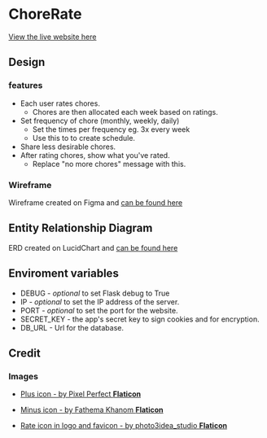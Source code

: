 # ChoreRate

[View the live website here](https://chorerate-cb14d5db605d.herokuapp.com/login?next=%2F)

## Design

### features

* Each user rates chores.
  * Chores are then allocated each week based on ratings.
* Set frequency of chore (monthly, weekly, daily)
  * Set the times per frequency eg. 3x every week
  * Use this to to create schedule.
* Share less desirable chores.
* After rating chores, show what you've rated.
  * Replace "no more chores" message with this.

### Wireframe

Wireframe created on Figma and [can be found here](https://www.figma.com/design/v2nJYg67szWzNOtYYGt84v/ChoreTool?node-id=1-2&t=HkiOzXU8oSLrsBJ6-1)


## Entity Relationship Diagram

ERD created on LucidChart and [can be found here](https://lucid.app/lucidchart/4fe510dc-91f4-4c66-9d34-28b186ccc122/edit?viewport_loc=-1173%2C-115%2C2742%2C1284%2C0_0&invitationId=inv_ef4eb648-4b5b-4cf5-b181-b8bd0e498cea)

## Enviroment variables

* DEBUG - _optional_ to set Flask debug to True
* IP - _optional_ to set the IP address of the server.
* PORT - _optional_ to set the port for the website.
* SECRET_KEY - the app's secret key to sign cookies and for encryption.
* DB_URL - Url for the database.

## Credit

### Images

* [Plus icon - by Pixel Perfect **Flaticon**](https://www.flaticon.com/free-icon/plus_1828819?term=plus&page=1&position=13&origin=search&related_id=1828819)

* [Minus icon - by Fathema Khanom **Flaticon**](https://www.flaticon.com/free-icon/minus_10263924?term=minus&page=1&position=14&origin=search&related_id=10263924)

* [Rate icon in logo and favicon - by photo3idea_studio **Flaticon**](https://www.flaticon.com/free-icon/rate_3163742?term=rate&page=1&position=1&origin=tag&related_id=3163742)
